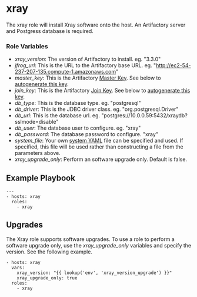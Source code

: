 # xray
The xray role will install Xray software onto the host. An Artifactory server and Postgress database is required.

### Role Variables
* _xray_version_: The version of Artifactory to install. eg. "3.3.0"
* _jfrog_url_: This is the URL to the Artifactory base URL. eg. "http://ec2-54-237-207-135.compute-1.amazonaws.com"
* _master_key_: This is the Artifactory [Master Key](https://www.jfrog.com/confluence/display/JFROG/Managing+Keys). See below to [autogenerate this key](#autogenerating-master-and-join-keys).
* _join_key_: This is the Artifactory [Join Key](https://www.jfrog.com/confluence/display/JFROG/Managing+Keys). See below to [autogenerate this key](#autogenerating-master-and-join-keys).
* _db_type_: This is the database type. eg. "postgresql"
* _db_driver_: This is the JDBC driver class. eg. "org.postgresql.Driver"
* _db_url_: This is the database url. eg. "postgres://10.0.0.59:5432/xraydb?sslmode=disable"
* _db_user_: The database user to configure. eg. "xray"
* _db_password_: The database password to configure. "xray"
* _system_file_: Your own [system YAML](https://www.jfrog.com/confluence/display/JFROG/System+YAML+Configuration+File) file can be specified and used. If specified, this file will be used rather than constructing a file from the parameters above.
* _xray_upgrade_only_: Perform an software upgrade only. Default is false.

## Example Playbook
```
---
- hosts: xray
  roles:
    - xray
```

## Upgrades
The Xray role supports software upgrades. To use a role to perform a software upgrade only, use the _xray_upgrade_only_ variables and specify the version. See the following example.

```
- hosts: xray
  vars:
    xray_version: "{{ lookup('env', 'xray_version_upgrade') }}"
    xray_upgrade_only: true
  roles:
    - xray
```